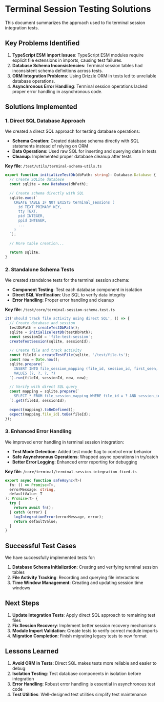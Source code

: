 # Terminal Session Testing Solutions

This document summarizes the approach used to fix terminal session integration tests.

## Key Problems Identified

1. **TypeScript ESM Import Issues**: TypeScript ESM modules require explicit file extensions in imports, causing test failures.
2. **Database Schema Inconsistencies**: Terminal session tables had inconsistent schema definitions across tests.
3. **ORM Integration Problems**: Using Drizzle ORM in tests led to unreliable database operations.
4. **Asynchronous Error Handling**: Terminal session operations lacked proper error handling in asynchronous code.

## Solutions Implemented

### 1. Direct SQL Database Approach

We created a direct SQL approach for testing database operations:

- **Schema Creation**: Created database schema directly with SQL statements instead of relying on ORM
- **Data Operations**: Used raw SQL for inserting and querying data in tests
- **Cleanup**: Implemented proper database cleanup after tests

**Key file**: `/test/utils/terminal-schema-utils.ts`

```typescript
export function initializeTestDb(dbPath: string): Database.Database {
  // Create SQLite database
  const sqlite = new Database(dbPath);
  
  // Create schema directly with SQL
  sqlite.exec(`
    CREATE TABLE IF NOT EXISTS terminal_sessions (
      id TEXT PRIMARY KEY,
      tty TEXT,
      pid INTEGER,
      ppid INTEGER,
      ...
    )
  `);
  
  // More table creation...
  
  return sqlite;
}
```

### 2. Standalone Schema Tests

We created standalone tests for the terminal session schema:

- **Component Testing**: Test each database component in isolation
- **Direct SQL Verification**: Use SQL to verify data integrity
- **Error Handling**: Proper error handling and cleanup

**Key file**: `/test/core/terminal-session-schema.test.ts`

```typescript
it('should track file activity using direct SQL', () => {
  // Create database and session
  testDbPath = createTestDbPath();
  sqlite = initializeTestDb(testDbPath);
  const sessionId = 'file-test-session';
  createTestSession(sqlite, sessionId);
  
  // Create file and track activity
  const fileId = createTestFile(sqlite, '/test/file.ts');
  const now = Date.now();
  sqlite.prepare(`
    INSERT INTO file_session_mapping (file_id, session_id, first_seen, last_modified)
    VALUES (?, ?, ?, ?)
  `).run(fileId, sessionId, now, now);
  
  // Verify with direct SQL query
  const mapping = sqlite.prepare(`
    SELECT * FROM file_session_mapping WHERE file_id = ? AND session_id = ?
  `).get(fileId, sessionId);
  
  expect(mapping).toBeDefined();
  expect(mapping.file_id).toBe(fileId);
});
```

### 3. Enhanced Error Handling

We improved error handling in terminal session integration:

- **Test Mode Detection**: Added test mode flag to control error behavior
- **Safe Asynchronous Operations**: Wrapped async operations in try/catch
- **Better Error Logging**: Enhanced error reporting for debugging

**Key file**: `/core/terminal/terminal-session-integration-fixed.ts`

```typescript
export async function safeAsync<T>(
  fn: () => Promise<T>,
  errorMessage: string,
  defaultValue: T
): Promise<T> {
  try {
    return await fn();
  } catch (error) {
    logIntegrationError(errorMessage, error);
    return defaultValue;
  }
}
```

## Successful Test Cases

We have successfully implemented tests for:

1. **Database Schema Initialization**: Creating and verifying terminal session tables
2. **File Activity Tracking**: Recording and querying file interactions
3. **Time Window Management**: Creating and updating session time windows

## Next Steps

1. **Update Integration Tests**: Apply direct SQL approach to remaining test files
2. **Fix Session Recovery**: Implement better session recovery mechanisms
3. **Module Import Validation**: Create tests to verify correct module imports
4. **Migration Completion**: Finish migrating legacy tests to new format

## Lessons Learned

1. **Avoid ORM in Tests**: Direct SQL makes tests more reliable and easier to debug
2. **Isolation Testing**: Test database components in isolation before integration
3. **Error Handling**: Robust error handling is essential in asynchronous test code
4. **Test Utilities**: Well-designed test utilities simplify test maintenance